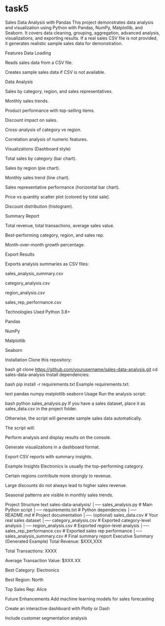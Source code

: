 # task5


Sales Data Analysis with Pandas
This project demonstrates data analysis and visualization using Python with Pandas, NumPy, Matplotlib, and Seaborn. It covers data cleaning, grouping, aggregation, advanced analysis, visualizations, and exporting results. If a real sales CSV file is not provided, it generates realistic sample sales data for demonstration.

Features
Data Loading

Reads sales data from a CSV file.

Creates sample sales data if CSV is not available.

Data Analysis

Sales by category, region, and sales representatives.

Monthly sales trends.

Product performance with top-selling items.

Discount impact on sales.

Cross-analysis of category vs region.

Correlation analysis of numeric features.

Visualizations (Dashboard style)

Total sales by category (bar chart).

Sales by region (pie chart).

Monthly sales trend (line chart).

Sales representative performance (horizontal bar chart).

Price vs quantity scatter plot (colored by total sale).

Discount distribution (histogram).

Summary Report

Total revenue, total transactions, average sales value.

Best-performing category, region, and sales rep.

Month-over-month growth percentage.

Export Results

Exports analysis summaries as CSV files:

sales_analysis_summary.csv

category_analysis.csv

region_analysis.csv

sales_rep_performance.csv

Technologies Used
Python 3.8+

Pandas

NumPy

Matplotlib

Seaborn

Installation
Clone this repository:

bash
git clone https://github.com/yourusername/sales-data-analysis.git
cd sales-data-analysis
Install dependencies:

bash
pip install -r requirements.txt
Example requirements.txt:

text
pandas
numpy
matplotlib
seaborn
Usage
Run the analysis script:

bash
python sales_analysis.py
If you have a sales dataset, place it as sales_data.csv in the project folder.

Otherwise, the script will generate sample sales data automatically.

The script will:

Perform analysis and display results on the console.

Generate visualizations in a dashboard format.

Export CSV reports with summary insights.

Example Insights
Electronics is usually the top-performing category.

Certain regions contribute more strongly to revenue.

Large discounts do not always lead to higher sales revenue.

Seasonal patterns are visible in monthly sales trends.

Project Structure
text
sales-data-analysis/
│── sales_analysis.py        # Main Python script
│── requirements.txt         # Python dependencies
│── README.md                # Project documentation
│── (optional) sales_data.csv # Your real sales dataset
│── category_analysis.csv    # Exported category-level analysis
│── region_analysis.csv      # Exported region-level analysis
│── sales_rep_performance.csv # Exported sales rep performance
│── sales_analysis_summary.csv # Final summary report
Executive Summary (Generated Example)
Total Revenue: $XXX,XXX

Total Transactions: XXXX

Average Transaction Value: $XXX.XX

Best Category: Electronics

Best Region: North

Top Sales Rep: Alice

Future Enhancements
Add machine learning models for sales forecasting

Create an interactive dashboard with Plotly or Dash

Include customer segmentation analysis
